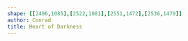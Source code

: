 ```yaml
---
shape: [[2496,1085],[2522,1081],[2551,1472],[2536,1470]]
author: Conrad
title: Heart of Darkness
---
```

 